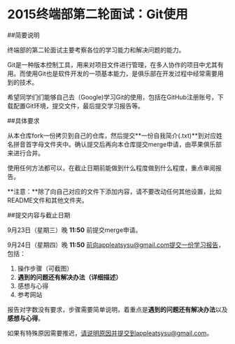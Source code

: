 # 2015终端部第二轮面试：Git使用

##简要说明
  
终端部的第二轮面试主要考察各位的学习能力和解决问题的能力。
  
Git是一种版本控制工具，用来对项目文件进行管理，在多人协作的项目中尤其有用。而使用Git也是软件开发的一项基本能力，是俱乐部在开发过程中经常需要用到的技术。
  
希望同学们们能够自己去（Google)学习Git的使用，包括在GitHub注册账号，下载配置Git环境，提交文件，最后提交学习报告等。
  
##具体要求

从本仓库fork一份拷贝到自己的仓库，然后提交**一份自我简介(.txt)**到对应姓名拼音首字母文件夹中。确认提交后再向本仓库提交merge申请，由苹果俱乐部来进行合并。

使用任何方法都可以，在截止日期前能做到什么程度做到什么程度，重点审阅报告。

**注意：**除了向自己对应的文件下添加内容，请不要改动任何其他设置，比如README文件和其他文件夹。

##提交内容与截止日期

9月23日（星期三）晚 **11:50** 前提交merge申请。

9月24日（星期四）晚 **11:50** 前向appleatsysu@gmail.com提交一份学习报告，包括：
1. 操作步骤（可截图）
2. **遇到的问题还有解决办法（详细描述）**
3. 感想与心得
4. 参考网站

报告对字数没有要求，步骤需要简单说明，着重点是**遇到的问题还有解决办法**以及**感想与心得**。

如果有特殊原因需要推迟，请说明原因并提交到appleatsysu@gmail.com。


